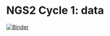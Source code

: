 # NGS2 Cycle 1: data

[![Binder](https://mybinder.org/badge.svg)](https://mybinder.org/v2/gh/Dallinger/ngs2-cycle1/master)
